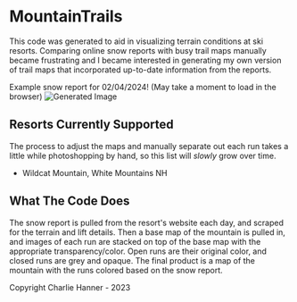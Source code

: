 # MountainTrails
This code was generated to aid in visualizing terrain conditions at ski resorts. Comparing online snow reports with busy trail maps manually became frustrating and I became interested in generating my own version of trail maps that incorporated up-to-date information from the reports. 

Example snow report for 02/04/2024! (May take a moment to load in the browser) 
![Generated Image](Daily_Trail_Maps/Wildcat_2024_02_04.png) 
                                                                                                                                                                                                                                         
## Resorts Currently Supported
The process to adjust the maps and manually separate out each run takes a little while photoshopping by hand, so this list will *slowly* grow over time. 
- Wildcat Mountain, White Mountains NH

## What The Code Does
The snow report is pulled from the resort's website each day, and scraped for the terrain and lift details. Then a base map of the mountain is pulled in, and images of each run are stacked on top of the base map with the appropriate transparency/color. Open runs are their original color, and closed runs are grey and opaque. The final product is a map of the mountain with the runs colored based on the snow report.

Copyright Charlie Hanner - 2023
